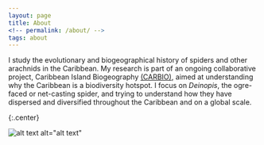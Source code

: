 ```yaml
---
layout: page
title: About
<!-- permalink: /about/ -->
tags: about
---
```


I study the evolutionary and biogeographical history of spiders and other arachnids in the Caribbean. My research is part of an ongoing collaborative project, Caribbean Island Biogeography <a href="http://www.islandbiogeography.org">(CARBIO)</a>, aimed at understanding why the Caribbean is a biodiversity hotspot. I focus on <i>Deinopis</i>, the ogre-faced or net-casting spider, and trying to understand how they have dispersed and diversified throughout the Caribbean and on a global scale.

{:.center}

![alt text](https://cloud.githubusercontent.com/assets/21958390/22185958/949e0312-e0bc-11e6-88a2-14ce0bb73954.jpg) alt="alt text" 



